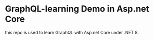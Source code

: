 # GraphQL-learning Demo in Asp.net Core
this repo is used to learn GraphQL with Asp.net Core under .NET 8.

